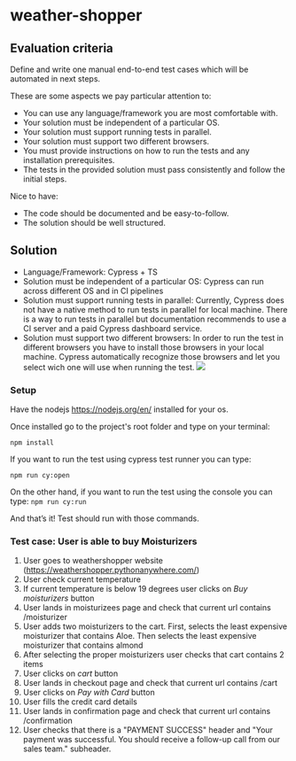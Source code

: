 # weather-shopper

## Evaluation criteria
Define and write one manual end-to-end test cases which will be automated in next
steps.

These are some aspects we pay particular attention to:
- You can use any language/framework you are most comfortable with.
- Your solution must be independent of a particular OS.
- Your solution must support running tests in parallel.
- Your solution must support two different browsers.
- You must provide instructions on how to run the tests and any installation prerequisites.
- The tests in the provided solution must pass consistently and follow the initial steps.

Nice to have:
- The code should be documented and be easy-to-follow.
- The solution should be well structured.

## Solution

- Language/Framework: Cypress + TS
- Solution must be independent of a particular OS: Cypress can run across different OS and in CI pipelines
- Solution must support running tests in parallel: Currently, Cypress does not have a native method to run tests in parallel for local machine. There is a way to run tests in parallel but documentation recommends to use a CI server and a paid Cypress dashboard service.
- Solution must support two different browsers: In order to run the test in different browsers you have to install those browsers in your local machine. Cypress automatically recognize those browsers and let you select wich one will use when running the test.
![](images/browsers.png)

### Setup

Have the nodejs https://nodejs.org/en/ installed for your os.

Once installed go to the project's root folder and type on your terminal:

`npm install`

If you want to run the test using cypress test runner you can type:

`npm run cy:open`

On the other hand, if you want to run the test using the console you can type: `npm run cy:run`

And that’s it! Test should run with those commands.

### Test case: User is able to buy Moisturizers
1. User goes to weathershopper website (https://weathershopper.pythonanywhere.com/)
2. User check current temperature
3. If current temperature is below 19 degrees user clicks on _Buy moisturizers_ button
4. User lands in moisturizees page and check that current url contains /moisturizer
5. User adds two moisturizers to the cart. First, selects the least expensive moisturizer that contains Aloe. Then selects the least expensive moisturizer that contains almond
6. After selecting the proper moisturizers user checks that cart contains 2 items
7. User clicks on _cart_ button
8. User lands in checkout page and check that current url contains /cart
9. User clicks on _Pay with Card_ button
10. User fills the credit card details
11. User lands in confirmation page and check that current url contains /confirmation
12. User checks that there is a "PAYMENT SUCCESS" header and "Your payment was successful. You should receive a follow-up call from our sales team." subheader.
